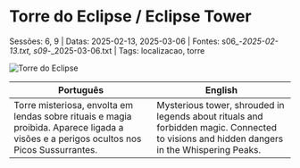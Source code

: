 ﻿
# Torre do Eclipse / Eclipse Tower

Sessões: 6, 9 | Datas: 2025-02-13, 2025-03-06 | Fontes: s06_-_2025-02-13.txt, s09_-_2025-03-06.txt | Tags: localizacao, torre

![Torre do Eclipse](assets/location/location_blank.png)

| Português | English |
|-----------|---------|
| Torre misteriosa, envolta em lendas sobre rituais e magia proibida. Aparece ligada a visões e a perigos ocultos nos Picos Sussurrantes. | Mysterious tower, shrouded in legends about rituals and forbidden magic. Connected to visions and hidden dangers in the Whispering Peaks. |

